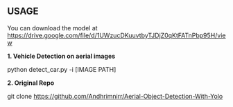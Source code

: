 ## USAGE

You can download the model at https://drive.google.com/file/d/1UWzucDKuuvtbyTJDjZ0qKtFATnPbp95H/view
 
**1. Vehicle Detection on aerial images**

python detect_car.py -i [IMAGE PATH]

**2. Original Repo**

git clone https://github.com/Andhrimnirr/Aerial-Object-Detection-With-Yolo

